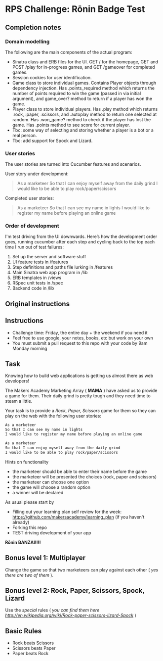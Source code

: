 # RPS Challenge: Rōnin Badge Test

## Completion notes

### Domain modelling

The following are the main components of the actual program:

* Sinatra class and ERB files for the UI. GET / for the homepage, GET and POST /play for in-progress games, and GET /gameover for completed games.
* Session cookies for user identification.
* Game class to store individual games. Contains Player objects through dependency injection. Has .points_required method which returns the number of points required to win the game (passed in via initial argument), and game_over? method to return if a player has won the game.
* Player class to store individual players. Has .play method which returns :rock, :paper, :scissors, and .autoplay method to return one selected at random. Has .won_game? method to check if the player has lost the game. Has .points method to see score for current player.
* Tbc: some way of selecting and storing whether a player is a bot or a real person.
* Tbc: add support for Spock and Lizard.

### User stories

The user stories are turned into Cucumber features and scenarios.

User story under development:

> As a marketeer
> So that I can enjoy myself away from the daily grind
> I would like to be able to play rock/paper/scissors

Completed user stories:

> As a marketeer
> So that I can see my name in lights
> I would like to register my name before playing an online game

### Order of development

I'm test driving from the UI downwards. Here’s how the development order goes, running cucumber after each step and cycling back to the top each time I run out of test failures:

1. Set up the server and software stuff
2. UI feature tests in /features
3. Step definitions and paths file lurking in /features
4. Main Sinatra web app program in /lib
5. ERB templates in /views
6. RSpec unit tests in /spec
7. Backend code in /lib


## Original instructions


Instructions
-------
* Challenge time: Friday, the entire day + the weekend if you need it
* Feel free to use google, your notes, books, etc but work on your own
* You must submit a pull request to this repo with your code by 9am Monday morning

Task
----

Knowing how to build web applications is getting us almost there as web developers!

The Makers Academy Marketing Array ( **MAMA** ) have asked us to provide a game for them. Their daily grind is pretty tough and they need time to steam a little.

Your task is to provide a _Rock, Paper, Scissors_ game for them so they can play on the web with the following user stories:

```sh
As a marketeer
So that I can see my name in lights
I would like to register my name before playing an online game

As a marketeer
So that I can enjoy myself away from the daily grind
I would like to be able to play rock/paper/scissors
```

Hints on functionality

- the marketeer should be able to enter their name before the game
- the marketeer will be presented the choices (rock, paper and scissors)
- the marketeer can choose one option
- the game will choose a random option
- a winner will be declared


As usual please start by

* Filling out your learning plan self review for the week: https://github.com/makersacademy/learning_plan (if you haven't already)
* Forking this repo
* TEST driving development of your app

**Rōnin BANZAI!!!!**

## Bonus level 1: Multiplayer

Change the game so that two marketeers can play against each other ( _yes there are two of them_ ).

## Bonus level 2: Rock, Paper, Scissors, Spock, Lizard

Use the _special_ rules ( _you can find them here http://en.wikipedia.org/wiki/Rock-paper-scissors-lizard-Spock_ )

## Basic Rules

- Rock beats Scissors
- Scissors beats Paper
- Paper beats Rock
